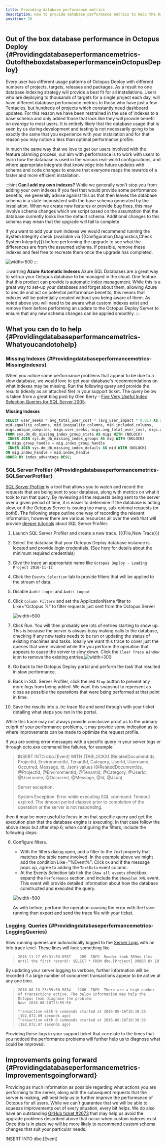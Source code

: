 ```yaml
---
title: Providing database performance metrics
description: How to provide database performance metrics to help the Octopus team resolve issues.
position: 26
---
```


## Out of the box database performance in Octopus Deploy {#Providingdatabaseperformancemetrics-OutoftheboxdatabaseperformanceinOctopusDeploy}

Every user has different usage patterns of Octopus Deploy with different numbers of projects, targets, releases and packages. As a result no one database indexing strategy will provide a best fit for all installations. Users who are deploying to thousands of targets for a single project each day, will have different database performance metrics to those who have just a few Tentacles, but hundreds of projects which constantly need dashboard updates. For this reason we have been restrained in the use of indexes to a base schema and only added those that look like they will provide benefit *on average* to most users. It is entirely likely that the database usage that is seen by us during development and testing is not necessarily going to be exactly the same that you experience with your installation and for that reason you may notice a less than optimal performance profile.

In much the same way that we love to get our users involved with the feature planning process, our aim with performance is to work with users to learn how the database is used in the various real-world configurations, and where appropriate integrate that knowledge into future updates with schema and code changes to ensure that everyone reaps the rewards of a faster and more efficient installation.

:::hint
**Can I add my own indexes?**
While we generally won't stop you from adding your own indexes if you feel that would provide some performance benefits, we generally advise against this as that then leaves the database schema in a state inconsistent with the base schema generated by the installation. When we create new features or provide bug fixes, this may involve schema changes which we script based on the assumption that the database currently looks like the default schema. Additional changes to this schema may mean that the upgrade will fail to complete.

If you want to add your own indexes we would recommend running the System Integrity check (available via {{Configuration,Diagnostics,Check System Integrity}}) before performing the upgrade to see what the differences are from the assumed schema. If possible, remove these indexes and feel free to recreate them once the upgrade has completed.

![](/docs/images/5671493/5865851.png "width=500")
:::

:::warning
**Azure Automatic Indexes**
Azure SQL Databases are a great way to set-up your Octopus database to be managed in the cloud. One feature that this product can provide is [automatic index management](https://docs.microsoft.com/en-us/azure/sql-database/sql-database-advisor-portal). While this is a great way to set-up your databases and forget about them, allowing Azure to decide and act on potential performance benefits, this means that indexes will be potentially created without you being aware of them. As noted above you will need to be aware what custom indexes exist and remove them before performing an update to the Octopus Deploy Server to ensure that any new schema changes can be applied smoothly.
:::

## What you can do to help {#Providingdatabaseperformancemetrics-Whatyoucandotohelp}

### Missing Indexes {#Providingdatabaseperformancemetrics-MissingIndexes}

When you notice some performance problems that appear to be due to a slow database, we would love to get your database's recommendations on what indexes may be missing. Run the following query and provide the results (ideally as an attached file) in your support ticket. The query below is taken from a great blog post by Glen Berry - [Five Very Useful Index Selection Queries for SQL Server 2005](https://sqlserverperformance.wordpress.com/2007/10/12/five-very-useful-index-selection-queries-for-sql-server-2005/).

**Missing Indexes**

```sql
SELECT user_seeks * avg_total_user_cost * (avg_user_impact * 0.01) AS index_advantage, migs.last_user_seek, mid.statement as 'Database.Schema.Table',
mid.equality_columns, mid.inequality_columns, mid.included_columns,
migs.unique_compiles, migs.user_seeks, migs.avg_total_user_cost, migs.avg_user_impact
FROM sys.dm_db_missing_index_group_stats AS migs WITH (NOLOCK)
 INNER JOIN sys.dm_db_missing_index_groups AS mig WITH (NOLOCK)
ON migs.group_handle = mig.index_group_handle
 INNER JOIN sys.dm_db_missing_index_details AS mid WITH (NOLOCK)
ON mig.index_handle = mid.index_handle
ORDER BY index_advantage DESC;
```

### SQL Server Profiler {#Providingdatabaseperformancemetrics-SQLServerProfiler}

[SQL Server Profiler](https://msdn.microsoft.com/en-us/library/ms181091) is a tool that allows you to watch and record the requests that are being sent to your database, along with metrics on what it took to run that query. By reviewing all the requests being sent to the server over a given period of time, it is easier to determine if the database is acting slow, or if the Octopus Server is issuing too many, sub-optimal requests (or both!). The following steps outline one way of recording the relevant information, however there are various resources all over the web that will provide [deeper tutorials](https://www.simple-talk.com/sql/performance/how-to-identify-slow-running-queries-with-sql-profiler/) about SQL Server Profiler.

1. Launch SQL Server Profiler and create a new trace. ({{File,New Trace}})
2. Select the database that your Octopus Deploy database instance is located and provide login credentials. (See [here ](https://msdn.microsoft.com/en-us/library/ms187611.aspx)for details about the minimum required credentials)
3. Give the trace an appropriate name like `Octopus Deploy - Loading Project 2016-11-12`
4. Click the `Events Selection` tab to provide filters that will be applied to the stream of data.
5. Disable `Audit Login` and `Audit Logout`
6. Click `Column Filters` and set the ApplicationName filter to Like="Octopus %" to filter requests just sent from the Octopus Server

   ![](/docs/images/5671493/5865852.png "width=500")
   
7. Click Run. You will then probably see lots of entries starting to show up. This is because the server is always busy making calls to the database, checking if any new tasks needs to be run or updating the status of existing machines and tasks. Ideally we want this trace to cover just the queries that were invoked while the you perform the operation that appears to cause the server to slow down. Click the `Clear Trace Window` icon to remove the existing entries.![](/docs/images/5671493/5865853.png "width=300")
8. Go back to the Octopus Deploy portal and perform the task that resulted in slow performance.
9. Back in SQL Server Profiler, click the red `Stop` button to prevent any more logs from being added. We want this snapshot to represent as close as possible the operations that were being performed at that point in time.
10. Save the results into a *.trc* trace file and send through with your ticket detailing what steps you ran in the portal.

While this trace may not always provide conclusive proof as to the primary culprit of your performance problems, it may provide some indication as to where improvements can be made to optimize the request profile.

If you are seeing error messages with a specific query in your server logs or through octo.exe command line failures, for example

> INSERT INTO dbo.[Event] WITH (TABLOCKX) (RelatedDocumentIds, ProjectId, EnvironmentId, TenantId, Category, UserId, Username, Occurred, Message, Id, Json) values (@RelatedDocumentIds, @ProjectId, @EnvironmentId, @TenantId, @Category, @UserId, @Username, @Occurred, @Message, @Id, @Json) 
>
> Server exception: 
>
> System.Exception: Error while executing SQL command: Timeout expired. The timeout period elapsed prior to completion of the operation or the server is not responding.

then it may be more useful to focus in on that specific query and get the execution plan that the database engine is executing. In that case follow the above steps but after step 6, when configuring the filters, include the following steps:

6. Configure filters.
    * With the filters dialog open, add a filter to the *Text* property that matches the table name involved. In the example above we might add the condition Like="%Event%". Click `Ok` and if the message pops up, agree to adding the `TextData` event column.  
    * At the Events Selection tab tick the `Show all events` checkbox, expand the `Performance` section, and include the `Showplan XML` event. This event will provide detailed information about how the database constructed and executed the query.

    ![](/docs/images/5671493/5865854.png "width=500")

    As with before, perform the operation causing the error with the trace running then export and send the trace file with your ticket.

### Logging  Queries {#Providingdatabaseperformancemetrics-LoggingQueries}

Slow running queries are automatically logged to the [Server Logs](/docs/reference/log-files.md) with an Info trace level. These lines will look something like

> ```
> 2016-11-17 00:31:39.8557    285  INFO  Reader took 309ms (1ms until the first record): SELECT * FROM dbo.[Project] ORDER BY Id
> ```

By updating your server logging to verbose, further information will be recorded if a large number of concurrent transactions appear to be active at any one time.

> ```
> 2016-08-18 23:59:50.5834   2266  INFO  There are a high number of transactions active. The below information may help the Octopus team diagnose the problem:
> Now: 2016-08-18T23:59:50
>
> Transaction with 0 commands started at 2016-08-16T18:38:38 (192,072.09 seconds ago)
> Transaction with 0 commands started at 2016-08-16T18:38:38 (192,072.07 seconds ago)
> ```

Providing these logs in your support ticket that correlate to the times that you noticed the performance problems will further help us to diagnose what could be improved.

## Improvements going forward {#Providingdatabaseperformancemetrics-Improvementsgoingforward}

Providing as much information as possible regarding what actions you are performing to the server, along with the subsequent requests that the server is making, will best help us to further improve the performance of Octopus for all users. While we can't guarantee that we will be able to squeeze improvements out of every situation, every bit helps. We do also have an outstanding [GitHub ticket #2673](https://github.com/OctopusDeploy/Issues/issues/2673) that may help us avoid the upgrade problems described above that occur when custom indexes exist. Once this is in place we will be more likely to recommend custom schema changes that suit your particular needs.

INSERT INTO dbo.[Event]
